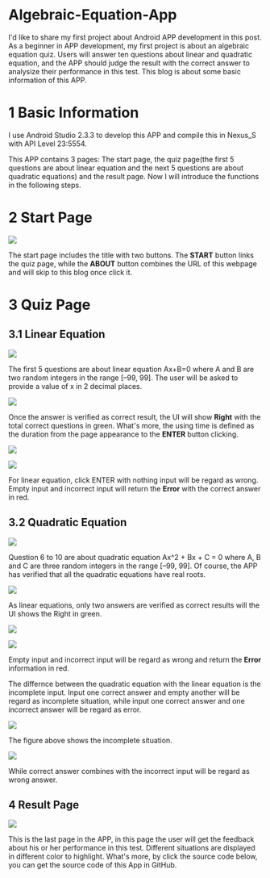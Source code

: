 # Algebraic-Equation-App
I'd like to share my first project about Android APP development in this post. As a beginner in APP development, my first project is about an algebraic equation quiz. Users will answer ten questions about linear and quadratic equation, and the APP should judge the result with the correct answer to analysize their performance in this test. This blog is about some basic information of this APP.

# 1 Basic Information

I use Android Studio 2.3.3 to develop this APP and compile this in Nexus_S with API Level 23:5554.

This APP contains 3 pages: The start page, the quiz page(the first 5 questions are about linear equation and the next 5 questions are about quadratic equations) and the result page. Now I will introduce the functions in the following steps.

# 2 Start Page

![](http://res.cloudinary.com/dyy3xzfqh/image/upload/v1509779914/Screenshot_1509779718_imux2b.png)

The start page includes the title with two buttons. The **START** button links the quiz page, while the **ABOUT** button combines the URL of this webpage and will skip to this blog once click it.

# 3 Quiz Page

## 3.1 Linear Equation

![](http://res.cloudinary.com/dyy3xzfqh/image/upload/v1509780672/Screenshot_1509780598_equxn3.png)

The first 5 questions are about linear equation Ax+B=0 where A and B are two
random integers in the range [–99, 99]. The user will be asked to provide a
value of x in 2 decimal places. 

![](http://res.cloudinary.com/dyy3xzfqh/image/upload/v1509781313/Screenshot_1509780620_cseqlh.png)

Once the answer is verified as correct result, the UI will show **Right** with the total correct questions in green. What's more, the using time is defined as the duration from the page appearance to the **ENTER** button clicking.

![](http://res.cloudinary.com/dyy3xzfqh/image/upload/v1509781649/Screenshot_1509781502_beirax.png)

![](http://res.cloudinary.com/dyy3xzfqh/image/upload/v1509781651/Screenshot_1509781512_i0shqx.png)

For linear equation, click ENTER with nothing input will be regard as wrong. Empty input and incorrect input will return the **Error** with the correct answer in red. 

## 3.2 Quadratic Equation

![](http://res.cloudinary.com/dyy3xzfqh/image/upload/v1509782154/Screenshot_1509781905_pdztr9.png)

Question 6 to 10 are about quadratic equation Ax^2 + Bx + C = 0 where A, B and
C are three random integers in the range [–99, 99]. Of course, the APP has verified that all the quadratic equations have real roots.

![](http://res.cloudinary.com/dyy3xzfqh/image/upload/v1509782343/Screenshot_1509781990_eyel8r.png)

As linear equations, only two answers are verified as correct results will the UI shows the Right in green.

![](http://res.cloudinary.com/dyy3xzfqh/image/upload/v1509782468/Screenshot_1509781935_q8fisw.png)

![](http://res.cloudinary.com/dyy3xzfqh/image/upload/v1509782571/Screenshot_1509782066_h3sgym.png)

Empty input and incorrect input will be regard as wrong and return the **Error** information in red.

The differnce between the quadratic equation with the linear equation is the incomplete input. Input one correct answer and empty another will be regard as incomplete situation, while input one correct answer and one incorrect answer will be regard as error.

![](http://res.cloudinary.com/dyy3xzfqh/image/upload/v1509782840/Screenshot_1509782025_nt0i4s.png)

The figure above shows the incomplete situation.

![](http://res.cloudinary.com/dyy3xzfqh/image/upload/v1509782895/Screenshot_1509782046_n0oghy.png) 

While correct answer combines with the incorrect input will be regard as wrong answer.

## 4 Result Page

![](http://res.cloudinary.com/dyy3xzfqh/image/upload/v1509861194/Screenshot_1509860680_gh6ddq.png)

This is the last page in the APP, in this page the user will get the feedback about his or her performance in this test. Different situations are displayed in different color to highlight. What's more, by click the source code below, you can get the source code of this App in GitHub.

